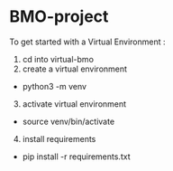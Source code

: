 # BMO-project

To get started with a Virtual Environment :

1. cd into virtual-bmo
2. create a virtual environment
- python3 -m venv
3. activate virtual environment
- source venv/bin/activate
4. install requirements
- pip install -r requirements.txt